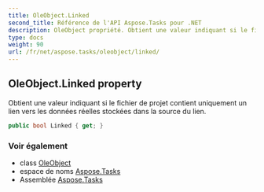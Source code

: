 ```yaml
---
title: OleObject.Linked
second_title: Référence de l'API Aspose.Tasks pour .NET
description: OleObject propriété. Obtient une valeur indiquant si le fichier de projet contient uniquement un lien vers les données réelles stockées dans la source du lien.
type: docs
weight: 90
url: /fr/net/aspose.tasks/oleobject/linked/
---
```

## OleObject.Linked property

Obtient une valeur indiquant si le fichier de projet contient uniquement un lien vers les données réelles stockées dans la source du lien.

```csharp
public bool Linked { get; }
```

### Voir également

* class [OleObject](../)
* espace de noms [Aspose.Tasks](../../oleobject/)
* Assemblée [Aspose.Tasks](../../../)


